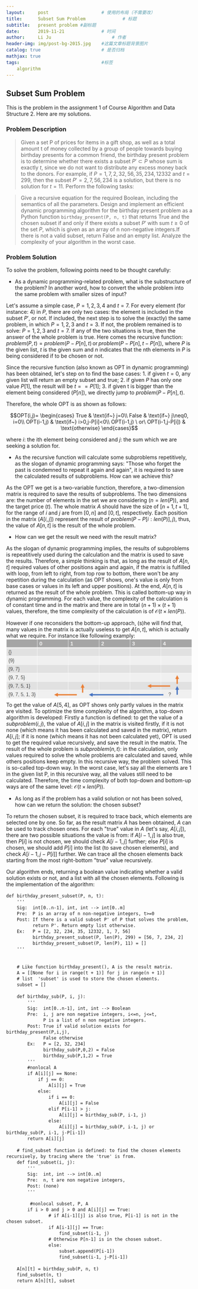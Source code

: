 ```yaml
---
layout:     post   				    # 使用的布局（不需要改）
title:      Subset Sum Problem				# 标题 
subtitle:   present problem #副标题
date:       2019-11-21 				# 时间
author:     Li Ju 						# 作者
header-img: img/post-bg-2015.jpg 	#这篇文章标题背景图片
catalog: true 						# 是否归档
mathjax: true
tags:								#标签
    algorithm
---
```



## Subset Sum Problem
This is the problem in the assignment 1 of Course Algorithm and Data Structure 2. Here are my solutions. 
### Problem Description
> Given a set P of prices for items in a gift shop, as well as a total amount t of money collected by a group of people towards buying birthday presents for a common friend, 
the birthday present problem is to determine whether there exists a subset $P'\subset P$ whose sum is exactly $t$, since we do not want to distribute any excess money back to the donors. For example, if $P={1, 7, 2, 32, 56, 35, 234, 12332}$ and $t=299$, then the subset $P'={2, 7, 56, 234}$ is a solution, but there is no solution for $t=11$. Perform the following tasks:

>Give a recursive equation for the required Boolean, including the semantics of all the parameters. Design and implement an efficient dynamic programming algorithm for the birthday present problem as a Python function `birthday_present(P, n, t)` that returns True and the chosen subset if and only if there exists a subset $P'$ with sum $t \geq 0$ of the set $P$, which is given as an array of n non-negative integers.If there is not a valid subset, return False and an empty list. Analyze the complexity of your algorithm in the worst case. 

### Problem Solution
To solve the problem, following points need to be thought carefully: 

- As a dynamic programming-related problem, what is the substructure of the problem? In another word, how to convert the whole problem into the same problem with smaller sizes of input? 

Let's assume a simple case, $P={1,2,3,4}$ and $t=7$. For every element (for instance: 4) in $P$, there are only two cases: the element is included in the subset $P'$, or not. If included, the next step is to solve the (exactly) the same problem, in which $P={1,2,3}$ and $t=3$. If not, the problem remained is to solve: $P={1,2,3}$ and $t=7$. If any of the two situations is true, then the answer of the whole problem is true. Here comes the recursive function: $problem(P, t) = problem(P-{P[n]}, t)\, \text{or}\, problem(P-{P[n]}, t-P[n])$, where $P$ is the given list, $t$ is the given sum and $n$ indicates that the nth elements in $P$ is being considered if to be chosen or not. 

Since the recursive function (also known as OPT in dynamic programming) has been obtained, let's step on to find the base cases: 1. if given $t=0$, any given list will return an empty subset and true; 2. if given $P$ has only one value $P[1]$, the result will be $t==P[1]$; 3. if given t is bigger than the element being considered ($P[n]$), we directly jump to $problem(P-{P[n]}, t)$. 

Therefore, the whole OPT is as shown as follows: 

$$OPT(i,j)=
    \begin{cases}
    True & \text{if~} j=0\\
    False & \text{if~} j\neq0, i=0\\
    OPT(i-1,j) & \text{if~} i>0,j-P[i]<0\\
    OPT(i-1,j) \ or\  OPT(i-1,j-P[i]) & \text{otherwise}
    \end{cases}$$

where $i$: the ith element being considered and $j$: the sum which we are seeking a solution for.

- As the recursive function will calculate some subproblems repetitively, as the slogan of dynamic programming says: "Those who forget the past is condemned to repeat it again and again", it is required to save the calculated results of subproblems. How can we achieve this? 

As the OPT we get is a two-variable function, therefore, a two-dimension matrix is required to save the results of subproblems. The two dimensions are: the number of elements in the set we are considering ($n=len(P)$), and the target price ($t$). The whole matrix $A$ should have the size of $[n+1, t+1]$, for the range of $i$ and $j$ are from $[0, n]$ and $[0, t]$, respectively. Each position in the matrix ($A[i,j]$) represent the result of $problem(P-{P[i: len(P)]}, j)$, thus, the value of $A[n,t]$ is the result of the whole problem. 

- How can we get the result we need with the result matrix? 

As the slogan of dynamic programming implies, the results of subproblems is repeatitively used during the calculation and the matrix is used to save the results. Therefore, a simple thinking is that, as long as the result of $A[n,t]$ required values of other positions again and again, if the matrix is fulfilled with loop, from left to right, from top row to bottom, there won't be any repetition during the calculation (as OPT shows, one's value is only from base cases or values in its left and upper positions). At the end, $A[n,t]$ is returned as the result of the whole problem. This is called bottom-up way in dynamic programming. For each value, the complexity of the calculation is of constant time and in the matrix and there are in total $(n+1)\times(t+1)$ values, therefore, the time complexity of the calculation is of $\mathcal{O}(t\times len(P))$. 

However if one reconsiders the bottom-up approach, (s)he will find that, many values in the matrix is actually useless to get $A[n,t]$, which is actually what we require. For instance like following examply: 
![avatar](/img/19-11-21/01.jpg)
To get the value of $A[5, 4]$, as OPT shows only partly values in the matrix are visited. To optimize the time complexity of the algorithm, a top-down algorithm is developed: Firstly a function is defined: to get the value of a $subproblem(i, j)$, the value of $A[i,j]$ in the matrix is visited firstly, if it is not none (which means it has been calculated and saved in the matrix), return $A[i, j]$; if it is none (which means it has not been calculated yet), OPT is used to get the required value recursively, and save the result in the matrix. The result of the whole problem is $subproblem(n, t)$: in the calculation, only values required to solve the whole problems are calculated and saved, while others positions keep empty. In this recursive way, the problem solved. This is so-called top-down way. In the worst case, let's say all the elements are 1 in the given list P, in this recursive way, all the values still need to be calculated. Therefore, the time complexity of both top-down and bottom-up ways are of the same level: $\mathcal{O}(t\times len(P))$. 

- As long as if the problem has a valid solution or not has been solved, how can we return the solution: the chosen subset?

To return the chosen subset, it is required to trace back, which elements are selected one by one. So far, as the result matrix $A$ has been obtained, $A$ can be used to track chosen ones. For each "true" value in $A$ (let's say, $A[i,j]$), there are two possible situations the value is from: if $A[i-1,j]$ is also true, then $P[i]$ is not chosen, we should check $A[i-1, j]$ further; else $P[i]$ is chosen, we should add $P[i]$ into the list (to save chosen elements), and check $A[i-1, j-P[i]]$ further. We can trace all the chosen elements back starting from the most right-bottom "true" value recursively. 

Our algorithm ends, returning a boolean value indicating whether a valid solution exists or not, and a list with all the chosen elements. Following is the implementation of the algorithm: 
```
def birthday_present_subset(P, n, t):
    '''
    Sig:  int[0..n-1], int, int --> int[0..m]
    Pre:  P is an array of n non-negative integers, t>=0
    Post: If there is a valid subset P' of P that solves the problem,
          return P'. Return empty list otherwise.
    Ex:   P = [2, 32, 234, 35, 12332, 1, 7, 56]
          birthday_present_subset(P, len(P), 299) = [56, 7, 234, 2]
          birthday_present_subset(P, len(P), 11) = []
    '''


    # Like function birthday_present(), A is the result matrix.
    A = [[None for i in range(t + 1)] for j in range(n + 1)]
    # list  'subset' is used to store the chosen elements.
    subset = []

    def birthday_sub(P, i, j):
        '''
        Sig:  int[0..n-1], int, int --> Boolean
        Pre:  i, j are non negative integers, i<=n, j<=t,
              P is a list of n non negative integers.
        Post: True if valid solution exists for birthday_present(P,i,j),
              False otherwise
        Ex:   P = [2, 32, 234]
              birthday_sub(P,0,2) = False
              birthday_sub(P,1,2) = True
        '''
        #nonlocal A
        if A[i][j] == None:
            if j == 0:
                A[i][j] = True
            else:
                if i == 0:
                    A[i][j] = False
                elif P[i-1] > j: 
                    A[i][j] = birthday_sub(P, i-1, j)
                else: 
                    A[i][j] = birthday_sub(P, i-1, j) or birthday_sub(P, i-1, j-P[i-1])
        return A[i][j]

    # find_subset function is defined: to find the chosen elements recursively, by tracing where the 'true' is from.
    def find_subset(i, j):
        '''
        Sig:  int, int --> int[0..m]
        Pre:  n, t are non negative integers, 
        Post: (none)
        '''

         #nonlocal subset, P, A
        if i > 0 and j > 0 and A[i][j] == True:
                # if A[i-1][j] is also true, P[i-1] is not in the chosen subset.
                if A[i-1][j] == True: 
                    find_subset(i-1, j)
                # Otherwise P[n-1] is in the chosen subset.
                else: 
                    subset.append(P[i-1])
                    find_subset(i-1, j-P[i-1])

    A[n][t] = birthday_sub(P, n, t)
    find_subset(n, t)
    return A[n][t], subset
```
